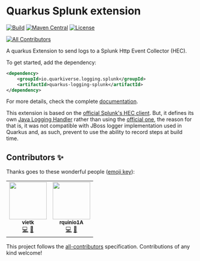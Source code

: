 # Quarkus Splunk extension

[![Build](https://github.com/quarkiverse/quarkus-logging-splunk/workflows/Build/badge.svg)](https://github.com/quarkiverse/quarkus-logging-splunk/actions?query=workflow%3ABuild)
[![Maven Central](https://img.shields.io/maven-central/v/io.quarkiverse.logging.splunk/quarkus-logging-splunk.svg?label=Maven%20Central)](https://search.maven.org/artifact/io.quarkiverse.logging.splunk/quarkus-logging-splunk)
[![License](https://img.shields.io/badge/License-Apache%202.0-blue.svg)](https://opensource.org/licenses/Apache-2.0)

<!-- ALL-CONTRIBUTORS-BADGE:START - Do not remove or modify this section -->
[![All Contributors](https://img.shields.io/badge/all_contributors-2-orange.svg?style=flat-square)](#contributors-)
<!-- ALL-CONTRIBUTORS-BADGE:END -->

A quarkus Extension to send logs to a Splunk Http Event Collector (HEC).

To get started, add the dependency:

```xml
<dependency>
    <groupId>io.quarkiverse.logging.splunk</groupId>
    <artifactId>quarkus-logging-splunk</artifactId>
</dependency>
```

For more details, check the complete [documentation](https://quarkiverse.github.io/quarkiverse-docs/quarkus-logging-splunk/dev/index.html).

This extension is based on the [official Splunk's HEC client](https://github.com/splunk/splunk-library-javalogging).
But, it defines its own [Java Logging Handler](https://docs.oracle.com/en/java/javase/11/docs/api/java.logging/java/util/logging/Handler.html)
rather than using the [official one](https://github.com/splunk/splunk-library-javalogging/blob/1.8.0/src/main/java/com/splunk/logging/HttpEventCollectorLoggingHandler.java),
the reason for that is, it was not compatible with JBoss logger implementation used in Quarkus and, as such,
prevent to use the ability to record steps at build time.

## Contributors ✨

Thanks goes to these wonderful people ([emoji key](https://allcontributors.org/docs/en/emoji-key)):

<!-- ALL-CONTRIBUTORS-LIST:START - Do not remove or modify this section -->
<!-- prettier-ignore-start -->
<!-- markdownlint-disable -->
<table>
  <tr>
    <td align="center"><a href="https://github.com/vietk"><img src="https://avatars.githubusercontent.com/u/1568850?v=4?s=100" width="100px;" alt=""/><br /><sub><b>vietk</b></sub></a><br /><a href="https://github.com/quarkiverse/quarkus-splunk/commits?author=vietk" title="Code">💻</a> <a href="#maintenance-vietk" title="Maintenance">🚧</a></td>
    <td align="center"><a href="https://github.com/rquinio1A"><img src="https://avatars.githubusercontent.com/u/58322910?v=4?s=100" width="100px;" alt=""/><br /><sub><b>rquinio1A</b></sub></a><br /><a href="https://github.com/quarkiverse/quarkus-splunk/commits?author=rquinio1A" title="Code">💻</a> <a href="#maintenance-rquinio1A" title="Maintenance">🚧</a></td>
  </tr>
</table>

<!-- markdownlint-restore -->
<!-- prettier-ignore-end -->

<!-- ALL-CONTRIBUTORS-LIST:END -->

This project follows the [all-contributors](https://github.com/all-contributors/all-contributors) specification. Contributions of any kind welcome!
